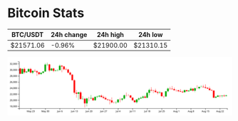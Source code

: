 # Bitcoin Stats

BTC/USDT|24h change|24h high|24h low|
|---|---|---|---|
|$21571.06|-0.96%|$21900.00|$21310.15|

<img src="./chart.svg">
